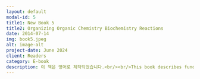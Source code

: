 ```yaml
---
layout: default
modal-id: 5
title1: New Book 5
title2: Organizing Organic Chemistry Biochemistry Reactions
date: 2014-07-14
img: book5.jpeg
alt: image-alt
project-date: June 2024
client: Readers
category: E-book
description: 이 책은 영어로 제작되었습니다.<br/><br/>This book describes fundamental concepts for studying organic chemistry. It covers chemical concepts that are commonly applied across the entire spectrum of organic chemistry, from general chemistry principles like chemical bonding and orbitals to physical properties, nomenclature, and stereochemistry. Drawing on the collective wisdom of the masses, it was possible to complete the category of organic chemistry, and it is believed that this created category is the most efficient way to learn organic chemistry concepts.<br/><br/>I opened a blog called “Jeongbin’s Study Room” to collect knowledge from many people. The enthusiasm for organic chemistry is still strong today, but a few years ago, it was significant, as organic chemistry was essential for various exams. Since studying organic chemistry in elementary, middle, and high school was rare, I anticipated a significant academic demand for organic chemistry. Therefore, since 2018, I have been sharing articles on organic chemistry on “Jeongbin’s Study Room” and communicating, correcting, and discussing with people. I have had many discussions online with medical professionals, pharmacists, lawyers, current teachers, and professors, among others. Now, as we welcome the new year 2024, I declare that the compilation of organic chemistry knowledge through collective intelligence is complete and I am publishing this book. I hope that this book can lower the barrier of organic chemistry as a field of study.<br/><br/>Author | Jeongbin Park<br/><br/>Editor | EUNJOLEE, Jeongbin Park<br/><br/>Cover Design | EUNJOLEE<br/><br/>Publisher | EUNJOLEE<br/><br/>Date of Publication | June 3, 2024<br/><br/>Price | 5,400 KRW<br/><br/>관련 키워드 | 자연, 과학, 자연과학, 화학, 유기화학, 기초, 이론, 영어
---
```

